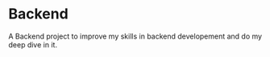 # Backend

A Backend project to improve my skills in backend developement and do my deep dive in it.